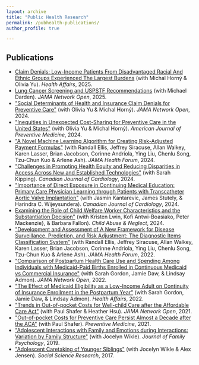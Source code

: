 ```yaml
---
layout: archive
title: "Public Health Research"
permalink: /pubhealth-publications/
author_profile: true

---
```


## Publications
* [Claim Denials: Low-Income Patients From Disadvantaged Racial And Ethnic Groups Experienced The Largest Burdens](https://www.healthaffairs.org/doi/10.1377/hlthaff.2024.01277?url_ver=Z39.88-2003&rfr_id=ori%3Arid%3Acrossref.org&rfr_dat=cr_pub++0pubmed) (with Michal Horný & Olivia Yu). *Health Affairs*, 2025. 
* [Lung Cancer Screening and USPSTF Recommendations](https://jamanetwork.com/journals/jamanetworkopen/fullarticle/2830087) (with Michael Darden). *JAMA Network Open*, 2025. 
* ["Social Determinants of Health and Insurance Claim Denials for Preventive Care"](https://jamanetwork.com/journals/jamanetworkopen/fullarticle/2823677) (with Olivia Yu & Michal Horný). *JAMA Network Open*, 2024. 
* ["Inequities in Unexpected Cost-Sharing for Preventive Care in the United States"](https://www.sciencedirect.com/science/article/pii/S074937972400312X) (with Olivia Yu & Michal Horný). *American Journal of Preventive Medicine*, 2024. 
* ["A Novel Machine Learning Algorithm for Creating Risk-Adjusted Payment Formulas"](https://jamanetwork.com/journals/jama-health-forum/fullarticle/2817746) (with Randall Ellis, Jeffrey Siracuse, Allan Walkey, Karen Lasser, Brian Jacobson, Corinne Andriola, Ying Liu, Chenlu Song, Tzu-Chun Kuo & Arlene Ash). *JAMA Health Forum*, 2024. 
* ["Challenges in Promoting Health Equity and Reducing Disparities in Access Across New and Established Technologies"](https://www.sciencedirect.com/science/article/pii/S0828282X24001788) (with Sarah Kipping). *Canadian Journal of Cardiology*, 2024. 
* ["Importance of Direct Exposure in Continuing Medical Education: Primary Care Physician Learning through Patients with Transcatheter Aortic Valve Implantation"](https://pubmed.ncbi.nlm.nih.gov/37995906/) (with Jasmin Kantarevic, James Stutely, & Harindra C. Wijeysundera). *Canadian Journal of Cardiology*, 2024. 
* [Examining the Role of Child Welfare Worker Characteristics and the Substantiation Decision"](https://authors.elsevier.com/sd/article/S0145-2134(24)00010-3) (with Kristen Lwin, Kofi Antwi-Boasiako, Peter Mackenzie}, & Barbara Fallon).  *Child Abuse & Neglect*, 2024. 
* ["Development and Assessment of A New Framework for Disease Surveillance, Prediction, and Risk Adjustment: The Diagnostic Items Classification System"](https://jamanetwork.com/journals/jama-health-forum/fullarticle/2790542) (with Randall Ellis, Jeffrey Siracuse, Allan Walkey, Karen Lasser, Brian Jacobson, Corinne Andriola, Ying Liu, Chenlu Song, Tzu-Chun Kuo & Arlene Ash). *JAMA Health Forum*, 2022.
* ["Comparison of Postpartum Health Care Use and Spending Among Individuals with Medicaid-Paid Births Enrolled in Continuous Medicaid vs Commercial Insurance"](https://jamanetwork.com/journals/jamanetworkopen/article-abstract/2790254) (with Sarah Gordon, Jamie Daw, & Lindsay Admon). *JAMA Network Open*, 2022. 
* ["The Effect of Medicaid Eligibility as a Low-Income Adult on Continuity of Insurance Enrollment in the Postpartum Year"](https://www.healthaffairs.org/doi/abs/10.1377/hlthaff.2021.00730) (with Sarah Gordon, Jamie Daw, & Lindsay Admon). *Health Affairs*, 2022.
* ["Trends in Out-of-pocket Costs for Well-child Care after the Affordable Care Act"](https://jamanetwork.com/journals/jamanetworkopen/article-abstract/2777419) (with Paul Shafer & Heather Hsu). *JAMA Network Open*, 2021.
* ["Out-of-pocket Costs for Preventive Care Persist Almost a Decade after the ACA"](https://www.sciencedirect.com/science/article/pii/S0091743521002590) (with Paul Shafer). *Preventive Medicine*, 2021.
* ["Adolescent Interactions with Family and Emotions during Interactions: Variation by Family Structure"](https://psycnet.apa.org/record/2019-76803-001) (with Jocelyn Wikle). *Journal of Family Psychology*, 2019. 
* ["Adolescent Caretaking of Younger Siblings"](https://www.sciencedirect.com/science/article/pii/S0049089X17304556) (with Jocelyn Wikle & Alex Jensen). *Social Science Research*, 2017.
